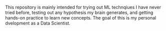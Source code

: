 This repository is mainly intended for trying out ML technqiues I have never tried before, testing out any hypothesis my brain generates, and getting hands-on practice to learn new concepts. The goal of this is my personal dvelopment as a Data Scientist.
